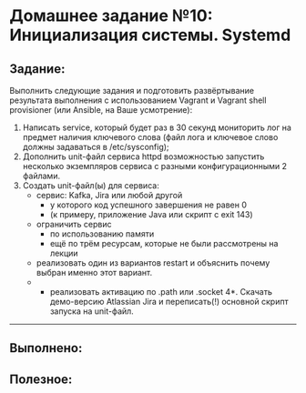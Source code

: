 # **Домашнее задание №10: Инициализация системы. Systemd**

## **Задание:**
Выполнить следующие задания и подготовить развёртывание результата выполнения с использованием Vagrant и Vagrant shell provisioner (или Ansible, на Ваше усмотрение):
1. Написать service, который будет раз в 30 секунд мониторить лог на предмет наличия ключевого слова (файл лога и ключевое слово должны задаваться в /etc/sysconfig);
2. Дополнить unit-файл сервиса httpd возможностью запустить несколько экземпляров сервиса с разными конфигурационными 2 файлами.
3. Создать unit-файл(ы) для сервиса:
	- сервис: Kafka, Jira или любой другой
		- у которого код успешного завершения не равен 0
		- (к примеру, приложение Java или скрипт с exit 143)
	- ограничить сервис
		- по использованию памяти
		- ещё по трём ресурсам, которые не были рассмотрены на лекции
	- реализовать один из вариантов restart и объяснить почему выбран именно этот вариант.
	- * реализовать активацию по .path или .socket
4*. Скачать демо-версию Atlassian Jira и переписать(!) основной скрипт запуска на unit-файл.

---

## **Выполнено:**



## **Полезное:**
